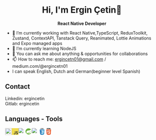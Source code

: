 ### <h1 align="center">Hi, I'm Ergin Çetin👋 </h1>

**<p align="center">React Native Developer</p>**

- 🔭 I’m currently working with React Native,TypeScript, ReduxToolkit, Zustand, ContextAPI, Tanstack Query, Reanimated, Lottie Animations and Expo managed apps 
- 🌱 I’m currently learning NodeJS
- 💬 You can ask me about anything & opportunities for collaborations
- 📫 How to reach me: ergincetn01@gmail.com / medium.com/@ergincetn01
- I can speak English, Dutch and German(beginner level Spanish)
<h2> Contact </h2>
Linkedin: ergincetin <br/>
Gitlab: ergincetin
<h2>Languages - Tools</h2>
<img height="22" width="22" src="https://raw.githubusercontent.com/ahsanazim/workshop/master/img/logo.png" align="left" />
<img width="22" src="https://raw.githubusercontent.com/github/explore/80688e429a7d4ef2fca1e82350fe8e3517d3494d/topics/javascript/javascript.png" align="left" />
<img width="22" src="https://gw.alipayobjects.com/zos/rmsportal/KDpgvguMpGfqaHPjicRK.svg" align="left" />
<img width="22" src="https://raw.githubusercontent.com/github/explore/80688e429a7d4ef2fca1e82350fe8e3517d3494d/topics/spring-boot/spring-boot.png" align="left" />
<img width="22" src="https://e7.pngegg.com/pngimages/743/345/png-clipart-bash-git-computer-icons-installation-command-line-interface-github-text-logo-thumbnail.png" align="left" />
<img width="22" src="https://raw.githubusercontent.com/github/explore/80688e429a7d4ef2fca1e82350fe8e3517d3494d/topics/css/css.png" align="left" />
<img width="22" src="https://raw.githubusercontent.com/github/explore/80688e429a7d4ef2fca1e82350fe8e3517d3494d/topics/html/html.png" align="left" />

<!--- [<img width="22" src="https://unpkg.com/simple-icons@v4/icons/linkedin.svg" align="left" />][linkedin] 
[<img width="22" src="https://unpkg.com/simple-icons@v4/icons/medium.svg" align="left" />][medium] 

[linkedin]:https://www.linkedin.com/in/ergincetin/
--->
